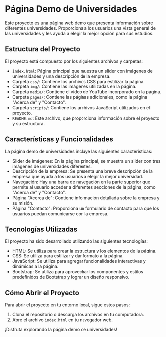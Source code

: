 # Página Demo de Universidades

Este proyecto es una página web demo que presenta información sobre diferentes universidades. Proporciona a los usuarios una vista general de las universidades y les ayuda a elegir la mejor opción para sus estudios.

## Estructura del Proyecto

El proyecto está compuesto por los siguientes archivos y carpetas:

- `index.html`: Página principal que muestra un slider con imágenes de universidades y una descripción de la empresa.
- Carpeta `css/`: Contiene los archivos CSS para estilizar la página.
- Carpeta `img/`: Contiene las imágenes utilizadas en la página.
- Carpeta `media/`: Contiene el video de YouTube incorporado en la página.
- Carpeta `pages/`: Contiene las páginas adicionales, como la página "Acerca de" y "Contacto".
- Carpeta `scripts/`: Contiene los archivos JavaScript utilizados en el proyecto.
- `README.md`: Este archivo, que proporciona información sobre el proyecto y su estructura.

## Características y Funcionalidades

La página demo de universidades incluye las siguientes características:

- Slider de imágenes: En la página principal, se muestra un slider con tres imágenes de universidades diferentes.
- Descripción de la empresa: Se presenta una breve descripción de la empresa que ayuda a los usuarios a elegir la mejor universidad.
- Navegación: Hay una barra de navegación en la parte superior que permite al usuario acceder a diferentes secciones de la página, como "Acerca de" y "Contacto".
- Página "Acerca de": Contiene información detallada sobre la empresa y su misión.
- Página "Contacto": Proporciona un formulario de contacto para que los usuarios puedan comunicarse con la empresa.

## Tecnologías Utilizadas

El proyecto ha sido desarrollado utilizando las siguientes tecnologías:

- HTML: Se utiliza para crear la estructura y los elementos de la página.
- CSS: Se utiliza para estilizar y dar formato a la página.
- JavaScript: Se utiliza para agregar funcionalidades interactivas y dinámicas a la página.
- Bootstrap: Se utiliza para aprovechar los componentes y estilos predefinidos de Bootstrap y lograr un diseño responsivo.

## Cómo Abrir el Proyecto

Para abrir el proyecto en tu entorno local, sigue estos pasos:

1. Clona el repositorio o descarga los archivos en tu computadora.
2. Abre el archivo `index.html` en tu navegador web.

¡Disfruta explorando la página demo de universidades!
